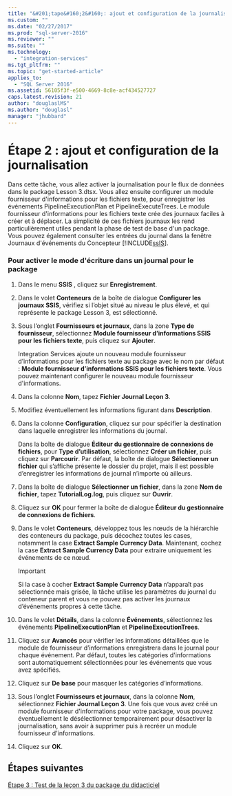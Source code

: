 ```yaml
---
title: "&#201;tape&#160;2&#160;: ajout et configuration de la journalisation | Microsoft Docs"
ms.custom: ""
ms.date: "02/27/2017"
ms.prod: "sql-server-2016"
ms.reviewer: ""
ms.suite: ""
ms.technology: 
  - "integration-services"
ms.tgt_pltfrm: ""
ms.topic: "get-started-article"
applies_to: 
  - "SQL Server 2016"
ms.assetid: 56105f3f-e500-4669-8c8e-acf434527727
caps.latest.revision: 21
author: "douglaslMS"
ms.author: "douglasl"
manager: "jhubbard"
---
```

# &#201;tape&#160;2&#160;: ajout et configuration de la journalisation
Dans cette tâche, vous allez activer la journalisation pour le flux de données dans le package Lesson 3.dtsx. Vous allez ensuite configurer un module fournisseur d'informations pour les fichiers texte, pour enregistrer les événements PipelineExecutionPlan et PipelineExecuteTrees. Le module fournisseur d'informations pour les fichiers texte crée des journaux faciles à créer et à déplacer. La simplicité de ces fichiers journaux les rend particulièrement utiles pendant la phase de test de base d'un package. Vous pouvez également consulter les entrées du journal dans la fenêtre Journaux d'événements du Concepteur [!INCLUDE[ssIS](../includes/ssis-md.md)].  
  
### Pour activer le mode d'écriture dans un journal pour le package  
  
1.  Dans le menu **SSIS** , cliquez sur **Enregistrement**.  
  
2.  Dans le volet **Conteneurs** de la boîte de dialogue **Configurer les journaux SSIS**, vérifiez si l’objet situé au niveau le plus élevé, et qui représente le package Lesson 3, est sélectionné.  
  
3.  Sous l’onglet **Fournisseurs et journaux**, dans la zone **Type de fournisseur**, sélectionnez **Module fournisseur d’informations SSIS pour les fichiers texte**, puis cliquez sur **Ajouter**.  
  
    Integration Services ajoute un nouveau module fournisseur d’informations pour les fichiers texte au package avec le nom par défaut : **Module fournisseur d’informations SSIS pour les fichiers texte**. Vous pouvez maintenant configurer le nouveau module fournisseur d'informations.  
  
4.  Dans la colonne **Nom**, tapez **Fichier Journal Leçon 3**.  
  
5.  Modifiez éventuellement les informations figurant dans **Description**.  
  
6.  Dans la colonne **Configuration**, cliquez sur **<New Connection>** pour spécifier la destination dans laquelle enregistrer les informations du journal.  
  
    Dans la boîte de dialogue **Éditeur du gestionnaire de connexions de fichiers**, pour **Type d’utilisation**, sélectionnez **Créer un fichier**, puis cliquez sur **Parcourir**. Par défaut, la boîte de dialogue **Sélectionner un fichier** qui s’affiche présente le dossier du projet, mais il est possible d’enregistrer les informations de journal n’importe où ailleurs.  
  
7.  Dans la boîte de dialogue **Sélectionner un fichier**, dans la zone **Nom de fichier**, tapez **TutorialLog.log**, puis cliquez sur **Ouvrir**.  
  
8.  Cliquez sur **OK** pour fermer la boîte de dialogue **Éditeur du gestionnaire de connexions de fichiers**.  
  
9. Dans le volet **Conteneurs**, développez tous les nœuds de la hiérarchie des conteneurs du package, puis décochez toutes les cases, notamment la case **Extract Sample Currency Data**. Maintenant, cochez la case **Extract Sample Currency Data** pour extraire uniquement les événements de ce nœud.  
  
    > [!IMPORTANT]  
    > Si la case à cocher **Extract Sample Currency Data** n’apparaît pas sélectionnée mais grisée, la tâche utilise les paramètres du journal du conteneur parent et vous ne pouvez pas activer les journaux d’événements propres à cette tâche.  
  
10. Dans le volet **Détails**, dans la colonne **Événements**, sélectionnez les événements **PipelineExecutionPlan** et **PipelineExecutionTrees**.  
  
11. Cliquez sur **Avancés** pour vérifier les informations détaillées que le module de fournisseur d’informations enregistrera dans le journal pour chaque événement. Par défaut, toutes les catégories d'informations sont automatiquement sélectionnées pour les événements que vous avez spécifiés.  
  
12. Cliquez sur **De base** pour masquer les catégories d’informations.  
  
13. Sous l’onglet **Fournisseurs et journaux**, dans la colonne **Nom**, sélectionnez **Fichier Journal Leçon 3**. Une fois que vous avez créé un module fournisseur d'informations pour votre package, vous pouvez éventuellement le désélectionner temporairement pour désactiver la journalisation, sans avoir à supprimer puis à recréer un module fournisseur d'informations.  
  
14. Cliquez sur **OK**.  
  
## Étapes suivantes  
[Étape 3 : Test de la leçon 3 du package du didacticiel](../integration-services/step-3-testing-the-lesson-3-tutorial-package.md)  
  
